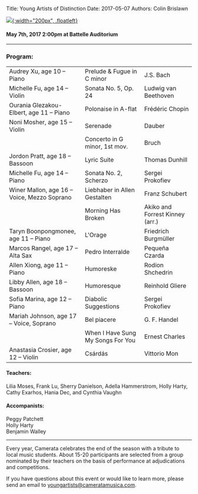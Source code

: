 Title: Young Artists of Distinction
Date: 2017-05-07
Authors: Colin Brislawn

[![ ]({filename}/images/2016-2017/YoungArtists400.jpg){:width="200px", .floatleft}]({filename}./YoungArtists.md)

#### May 7th, 2017 2:00pm at Battelle Auditorium

---

### Program:

<table style="width:100%">
 <col>
 <col>
 <col>
 <tr height=16 style='height:16.0pt'>
  <td height=16 style='height:16.0pt'>Audrey Xu, age 10 – Piano</td>
  <td>Prelude &amp; Fugue in C minor</td>
  <td>J.S. Bach</td>
 </tr>
 <tr height=16 style='height:16.0pt'>
  <td height=16 style='height:16.0pt'>Michelle Fu, age 14 – Violin</td>
  <td>Sonata No. 5, Op. 24</td>
  <td>Ludwig van Beethoven</td>
 </tr>
 <tr height=16 style='height:16.0pt'>
  <td height=16 style='height:16.0pt'>Ourania Glezakou-Elbert, age 11 – Piano</td>
  <td>Polonaise in A-flat</td>
  <td>Frédéric Chopin</td>
 </tr>
 <tr height=16 style='height:16.0pt'>
  <td height=16 style='height:16.0pt'>Noni Mosher, age 15 – Violin</td>
  <td>Serenade</td>
  <td>Dauber</td>
 </tr>
 <tr height=16 style='height:16.0pt'>
  <td height=16 style='height:16.0pt'></td>
  <td>Concerto in G
  minor, 1st mov.</td>
  <td>Bruch</td>
 </tr>
 <tr height=16 style='height:16.0pt'>
  <td height=16 style='height:16.0pt'>Jordon Pratt, age 18 – Bassoon</td>
  <td>Lyric Suite</td>
  <td>Thomas Dunhill</td>
 </tr>
 <tr height=16 style='height:16.0pt'>
  <td height=16 style='height:16.0pt'>Michelle Fu, age 14 – Piano</td>
  <td>Sonata No. 2, Scherzo</td>
  <td>Sergei Prokofiev</td>
 </tr>
 <tr height=16 style='height:16.0pt'>
  <td height=16 style='height:16.0pt'>Winer Mallon, age 16 – Voice, Mezzo Soprano</td>
  <td>Liebhaber in Allen Gestalten</td>
  <td>Franz Schubert</td>
 </tr>
 <tr height=16 style='height:16.0pt'>
  <td height=16 style='height:16.0pt'></td>
  <td>Morning Has Broken</td>
  <td>Akiko and Forrest Kinney (arr.)</td>
 </tr>
 <tr height=16 style='height:16.0pt'>
  <td height=16 style='height:16.0pt'>Taryn Boonpongmonee, age 11 – Piano</td>
  <td>L'Orage</td>
  <td>Friedrich Burgmüller</td>
 </tr>
 <tr height=16 style='height:16.0pt'>
  <td height=16 style='height:16.0pt'>Marcos Rangel, age 17 – Alta Sax</td>
  <td>Pedro Interralde</td>
  <td>Pequeña Czarda</td>
 </tr>
 <tr height=16 style='height:16.0pt'>
  <td height=16 style='height:16.0pt'>Allen Xiong, age 11 – Piano</td>
  <td>Humoreske</td>
  <td>Rodion Shchedrin</td>
 </tr>
 <tr height=16 style='height:16.0pt'>
  <td height=16 style='height:16.0pt'>Libby Allen, age 18 – Bassoon</td>
  <td>Humoresque</td>
  <td>Reinhold Gliere</td>
 </tr>
 <tr height=16 style='height:16.0pt'>
  <td height=16 style='height:16.0pt'>Sofia Marina, age 12 – Piano</td>
  <td>Diabolic Suggestions</td>
  <td>Sergei Prokofiev</td>
 </tr>
 <tr height=16 style='height:16.0pt'>
  <td height=16 style='height:16.0pt'>Mariah Johnson, age 17 – Voice, Soprano</td>
  <td>Bel piacere</td>
  <td>G. F. Handel</td>
 </tr>
 <tr height=16 style='height:16.0pt'>
  <td height=16 style='height:16.0pt'></td>
  <td>When I Have Sung My Songs For You</td>
  <td>Ernest Charles</td>
 </tr>
 <tr height=16 style='height:16.0pt'>
  <td height=16 style='height:16.0pt'>Anastasia Crosier, age 12 – Violin</td>
  <td>Csárdás</td>
  <td>Vittorio Mon</td>
 </tr>
</table>

#### Teachers:

Lilia Moses, Frank Lu, Sherry Danielson, Adella Hammerstrom, Holly Harty, Cathy Exarhos, Hania Dec, and Cynthia Vaughn

#### Accompanists:

Peggy Patchett <br>
Holly Harty <br>
Benjamin Walley

---

Every year, Camerata celebrates the end of the season with a tribute to local music students. About 15-20 participants are selected from a group nominated by their teachers on the basis of performance at adjudications and competitions.

If you have questions about this event or would like to learn more, please send an email to [youngartists@cameratamusica.com](mailto:youngartists@cameratamusica.com).
